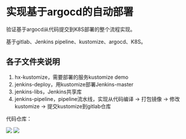 # 实现基于argocd的自动部署

验证基于argocd从代码提交到K8S部署的整个流程实现。

基于gitlab、Jenkins pipeline、kustomize、argocd、K8S。

## 各子文件夹说明

1. hx-kustomize，需要部署的服务kustomize demo
2. jenkins-deploy，用kustomize部署Jenkins-master
3. jenkins-libs，Jenkins共享库
4. jenkins-pipeline，pipeline流水线，实现从代码编译 → 打包镜像 → 修改kustomize → 提交kustomize到gitlab仓库

代码仓库：

![](../images/Snipaste_2024-11-13_17-17-10.jpg)
![](../images/Snipaste_2024-11-13_17-18-20.jpg)
